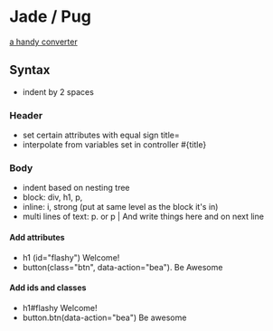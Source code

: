 # Jade / Pug

[a handy converter](http://html2jade.aaron-powell.com/)  
## Syntax
- indent by 2 spaces

### Header
- set certain attributes with equal sign title= 
- interpolate from variables set in controller #{title}

### Body
- indent based on nesting tree
- block: div, h1, p, 
- inline: i, strong (put at same level as the block it's in)
- multi lines of text: p. or 
  p
    | And write things here
    and on next line

#### Add attributes
- h1 (id="flashy") Welcome!
- button(class="btn", data-action="bea").
    Be Awesome

#### Add ids and classes
- h1#flashy Welcome!
- button.btn(data-action="bea") Be awesome
